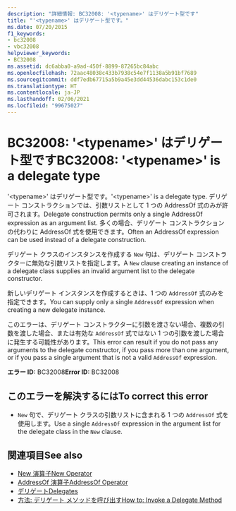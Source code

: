 ```yaml
---
description: "詳細情報: BC32008: '<typename>' はデリゲート型です"
title: "'<typename>' はデリゲート型です。"
ms.date: 07/20/2015
f1_keywords:
- bc32008
- vbc32008
helpviewer_keywords:
- BC32008
ms.assetid: dc6abba0-a9ad-450f-8899-87265bc84abc
ms.openlocfilehash: 72aac48038c433b7938c54e7f1138a5b91bf7689
ms.sourcegitcommit: ddf7edb67715a5b9a45e3dd44536dabc153c1de0
ms.translationtype: HT
ms.contentlocale: ja-JP
ms.lasthandoff: 02/06/2021
ms.locfileid: "99675027"
---
```

# <a name="bc32008-typename-is-a-delegate-type"></a><span data-ttu-id="16a45-103">BC32008: '\<typename>' はデリゲート型です</span><span class="sxs-lookup"><span data-stu-id="16a45-103">BC32008: '\<typename>' is a delegate type</span></span>

<span data-ttu-id="16a45-104">'\<typename>' はデリゲート型です。</span><span class="sxs-lookup"><span data-stu-id="16a45-104">'\<typename>' is a delegate type.</span></span> <span data-ttu-id="16a45-105">デリゲート コンストラクションでは、引数リストとして 1 つの AddressOf 式のみが許可されます。</span><span class="sxs-lookup"><span data-stu-id="16a45-105">Delegate construction permits only a single AddressOf expression as an argument list.</span></span> <span data-ttu-id="16a45-106">多くの場合、デリゲート コンストラクションの代わりに AddressOf 式を使用できます。</span><span class="sxs-lookup"><span data-stu-id="16a45-106">Often an AddressOf expression can be used instead of a delegate construction.</span></span>

 <span data-ttu-id="16a45-107">デリゲート クラスのインスタンスを作成する `New` 句は、デリゲート コンストラクターに無効な引数リストを指定します。</span><span class="sxs-lookup"><span data-stu-id="16a45-107">A `New` clause creating an instance of a delegate class supplies an invalid argument list to the delegate constructor.</span></span>

 <span data-ttu-id="16a45-108">新しいデリゲート インスタンスを作成するときは、1 つの `AddressOf` 式のみを指定できます。</span><span class="sxs-lookup"><span data-stu-id="16a45-108">You can supply only a single `AddressOf` expression when creating a new delegate instance.</span></span>

 <span data-ttu-id="16a45-109">このエラーは、デリゲート コンストラクターに引数を渡さない場合、複数の引数を渡した場合、または有効な `AddressOf` 式ではない 1 つの引数を渡した場合に発生する可能性があります。</span><span class="sxs-lookup"><span data-stu-id="16a45-109">This error can result if you do not pass any arguments to the delegate constructor, if you pass more than one argument, or if you pass a single argument that is not a valid `AddressOf` expression.</span></span>

 <span data-ttu-id="16a45-110">**エラー ID:** BC32008</span><span class="sxs-lookup"><span data-stu-id="16a45-110">**Error ID:** BC32008</span></span>

## <a name="to-correct-this-error"></a><span data-ttu-id="16a45-111">このエラーを解決するには</span><span class="sxs-lookup"><span data-stu-id="16a45-111">To correct this error</span></span>

- <span data-ttu-id="16a45-112">`New` 句で、デリゲート クラスの引数リストに含まれる 1 つの `AddressOf` 式を使用します。</span><span class="sxs-lookup"><span data-stu-id="16a45-112">Use a single `AddressOf` expression in the argument list for the delegate class in the `New` clause.</span></span>

## <a name="see-also"></a><span data-ttu-id="16a45-113">関連項目</span><span class="sxs-lookup"><span data-stu-id="16a45-113">See also</span></span>

- [<span data-ttu-id="16a45-114">New 演算子</span><span class="sxs-lookup"><span data-stu-id="16a45-114">New Operator</span></span>](../operators/new-operator.md)
- [<span data-ttu-id="16a45-115">AddressOf 演算子</span><span class="sxs-lookup"><span data-stu-id="16a45-115">AddressOf Operator</span></span>](../operators/addressof-operator.md)
- [<span data-ttu-id="16a45-116">デリゲート</span><span class="sxs-lookup"><span data-stu-id="16a45-116">Delegates</span></span>](../../programming-guide/language-features/delegates/index.md)
- [<span data-ttu-id="16a45-117">方法: デリゲート メソッドを呼び出す</span><span class="sxs-lookup"><span data-stu-id="16a45-117">How to: Invoke a Delegate Method</span></span>](../../programming-guide/language-features/delegates/how-to-invoke-a-delegate-method.md)
